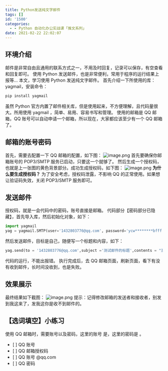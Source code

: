 ```yaml
---
title: Python发送纯文字邮件
tags: []
id: '1500'
categories:
  - - Python 自动化办公实战课「推文系列」
date: 2021-02-22 22:02:07
---
```


## 环境介绍

邮件是非常自由且通用的联系方式之一，不用及时回复，记录可以保存，有空查看和回复即可。 使用 Python 发送邮件，也是非常便利，常用于程序的运行结果上报等... 本文，学习使用 Python 发送纯文字邮件。 首先介绍一下所使用的库：yagmail，安装命令：

```python
pip install yagmail
```

虽然 Python 官方内置了邮件相关库，但是使用起来，不方便理解，且代码量很大。所用使用 yagmail ，简单、易用、容易书写和管理。 使用的邮箱是 QQ 邮箱，QQ 账号可以自动申请一个邮箱，所以现在，大家都应该至少有一个 QQ 邮箱了。

## 邮箱的账号密码

首先，需要去配置一下 QQ 邮箱的配置，如下图： ![image.png](https://img-blog.csdnimg.cn/img_convert/6acd0a8b5410c37a0fddb90b6df8b4aa.png) 首先要确保你邮箱账号的 POP3/SMTP 服务已启动，只要这一个就够了。 然后生成一个授权码，也就是上一张图的黄色背景部分。成功生成授权码，如下图： ![image.png](https://img-blog.csdnimg.cn/img_convert/d42c9601f8a7dfcd56ad63e6b4c67126.png) **为什么要生成授权码？** 为了安全考虑，授权码泄露，不影响 QQ 的正常使用。如果想让验证码失效，关闭 POP3/SMTP 服务即可。

## 发送邮件

授权码，就是一会代码中的密码，账号直接是邮箱。 代码部分【密码部分已隐藏】，首先导入库，然后初始化对象，如下：

```python
import yagmail
yag = yagmail.SMTP(user='1432803776@qq.com', password='ycw********bfff',host='smtp.qq.com')
```

然后发送邮件，目标是自己，随便写一个标题和内容，如下：

```python
yag.send(to = '1432803776@qq.com',subject ='测试邮件的标题',contents = "测试邮件的内容")
```

代码的运行，不能出报错。 执行完成后，去 QQ 邮箱页面，刷新页面，看下有没有收到邮件，长时间没收到，也是失败。

## 效果展示

最终结果如下截图： ![image.png](https://img-blog.csdnimg.cn/img_convert/57eb244a1ab22dda9db171cef10767b9.png) 提示：记得修改邮箱的发送者和接收者，别发到我这来了，发我这你是收不到邮件的。

## 【选词填空】小练习

使用 QQ 邮箱时，需要账号以及密码，这里的账号 是，这里的密码是 。

*   \[ \] QQ 账号
*   \[ \] QQ 邮箱授权码
*   \[ \] QQ 账号 @qq.com
*   \[ \] QQ 密码